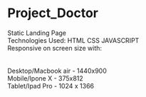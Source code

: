 # Project_Doctor


Static Landing Page </br>
Technologies Used:  HTML CSS JAVASCRIPT </br>
Responsive on screen size with:  </br>
</br></br>
Desktop/Macbook air - 1440x900 </br>
Mobile/Ipone X - 375x812 </br>
Tablet/Ipad Pro - 1024 x 1366 </br>


